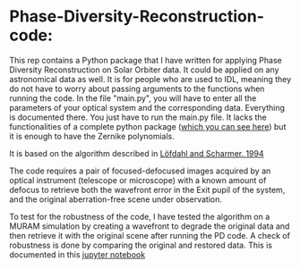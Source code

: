 # Phase-Diversity-Reconstruction-code:

This rep contains a Python package that I have written for applying Phase Diversity Reconstruction on Solar Orbiter data. It could be applied on any astronomical data as well. It is for people who are used to IDL, meaning they do not have to worry about passing arguments to the functions when running the code. In the file "main.py", you will have to enter all the parameters of your optical system and the corresponding data. Everything is documented there. You just have to run the main.py file. It lacks the functionalities of a complete python package ([which you can see here](https://github.com/fakahil/PyPD)) but it is enough to have the Zernike polynomials.

It is based on the algorithm described in [Löfdahl and Scharmer. 1994](http://adsabs.harvard.edu/full/1994A&AS..107..243L)

The code requires a pair of focused-defocused images acquired by an optical instrument (telescope or microscope) with a known amount of defocus to retrieve both the wavefront error in the Exit pupil of the system, and the original aberration-free scene under observation.

To test for the robustness of the code, I have tested the algorithm on a MURAM simulation by creating a wavefront to degrade the original data and then retrieve it with the original scene after running the PD code. A check of robustness is done by comparing the original and restored data. This is documented in this [jupyter notebook](https://github.com/fakahil/Phase-Diversity-Reconstruction-code/blob/master/PD_robustness.ipynb)
